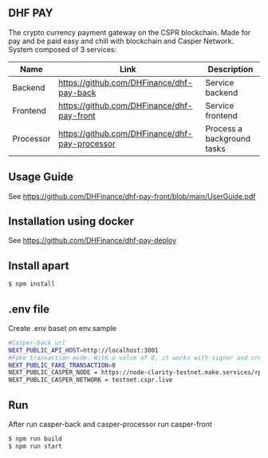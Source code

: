 ## DHF PAY
The crypto currency payment gateway on the CSPR blockchain. Made for pay and be paid easy and chill with blockchain and Casper Network.
System composed of 3 services:

|       Name         |            Link              |        Description                 |
|----------------|-------------------------------|-----------------------------|
|Backend  |<https://github.com/DHFinance/dhf-pay-back>            | Service backend            |
|Frontend          |<https://github.com/DHFinance/dhf-pay-front>            |Service frontend            |
|Processor          |<https://github.com/DHFinance/dhf-pay-processor>| Process a background tasks|

## Usage Guide
See https://github.com/DHFinance/dhf-pay-front/blob/main/UserGuide.pdf

## Installation using docker
See https://github.com/DHFinance/dhf-pay-deploy

## Install apart

```bash
$ npm install
```

## .env file 
Create .env baset on env.sample

```bash
#Casper-back url
NEXT_PUBLIC_API_HOST=http://localhost:3001
#Fake transaction mode. With a value of 0, it works with signer and creates real transactions registered with casper (only available on localhost for now). If 1 - fake mode for other domains, transactions are hardcoded and created without the participation of signer
NEXT_PUBLIC_FAKE_TRANSACTION=0
NEXT_PUBLIC_CASPER_NODE = https://node-clarity-testnet.make.services/rpc
NEXT_PUBLIC_CASPER_NETWORK = testnet.cspr.live
```

## Run

After run casper-back and casper-processor run casper-front

```bash
$ npm run build
$ npm run start
```

